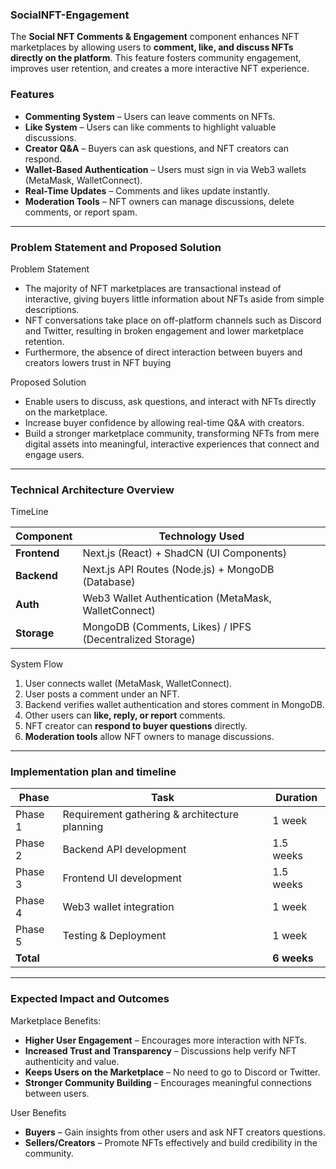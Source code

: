 ### SocialNFT-Engagement

The **Social NFT Comments & Engagement** component enhances NFT marketplaces by allowing users to **comment, like, and discuss NFTs directly on the platform**. This feature fosters community engagement, improves user retention, and creates a more interactive NFT experience.

### Features  
- **Commenting System** – Users can leave comments on NFTs.  
- **Like System** – Users can like comments to highlight valuable discussions.  
- **Creator Q&A** – Buyers can ask questions, and NFT creators can respond.  
- **Wallet-Based Authentication** – Users must sign in via Web3 wallets (MetaMask, WalletConnect).  
- **Real-Time Updates** – Comments and likes update instantly.  
- **Moderation Tools** – NFT owners can manage discussions, delete comments, or report spam.  
 
---

### Problem Statement and Proposed Solution

Problem Statement
  -	The majority of NFT marketplaces are transactional instead of interactive, giving buyers little information about NFTs aside from simple descriptions. 
  -	NFT conversations take place on off-platform channels such as Discord and Twitter, resulting in broken engagement and lower marketplace retention. 
  -	Furthermore, the absence of direct interaction between buyers and creators lowers trust in NFT buying

Proposed Solution
  -	Enable users to discuss, ask questions, and interact with NFTs directly on the marketplace.
  -	Increase buyer confidence by allowing real-time Q&A with creators.
  -	Build a stronger marketplace community, transforming NFTs from mere digital assets into meaningful, interactive experiences that connect and engage users.

---

### Technical Architecture Overview

TimeLine

| Component     | Technology Used                                          |
|---------------|----------------------------------------------------------|
| **Frontend**  | Next.js (React) + ShadCN (UI Components)                 |
| **Backend**   | Next.js API Routes (Node.js) + MongoDB (Database)        |
| **Auth**      | Web3 Wallet Authentication (MetaMask, WalletConnect)     |
| **Storage**   | MongoDB (Comments, Likes) / IPFS (Decentralized Storage) |

System Flow  
1. User connects wallet (MetaMask, WalletConnect).  
2. User posts a comment under an NFT.  
3. Backend verifies wallet authentication and stores comment in MongoDB.  
4. Other users can **like, reply, or report** comments.  
5. NFT creator can **respond to buyer questions** directly.  
6. **Moderation tools** allow NFT owners to manage discussions.
  
---

### Implementation plan and timeline
| Phase       | Task                                           | Duration  |
|-------------|------------------------------------------------|-----------|
| Phase 1     | Requirement gathering & architecture planning  | 1 week    |
| Phase 2     | Backend API development                        | 1.5 weeks |
| Phase 3     | Frontend UI development                        | 1.5 weeks |
| Phase 4     | Web3 wallet integration                        | 1 week    |
| Phase 5     | Testing & Deployment                           | 1 week    |
| **Total**   |                                                |**6 weeks**|

---

### Expected Impact and Outcomes

Marketplace Benefits:
- **Higher User Engagement** – Encourages more interaction with NFTs.  
- **Increased Trust and Transparency** – Discussions help verify NFT authenticity and value.  
- **Keeps Users on the Marketplace** – No need to go to Discord or Twitter.  
- **Stronger Community Building** – Encourages meaningful connections between users.  

User Benefits
- **Buyers** – Gain insights from other users and ask NFT creators questions.  
- **Sellers/Creators** – Promote NFTs effectively and build credibility in the community. 

